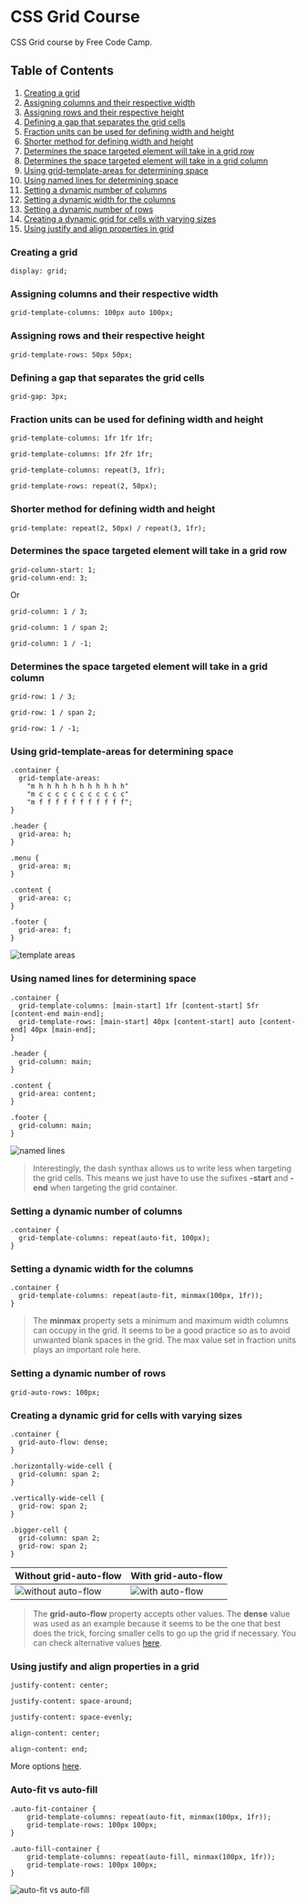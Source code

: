 # CSS Grid Course
CSS Grid course by Free Code Camp.
## Table of Contents
1. [Creating a grid](#creating-a-grid)
2. [Assigning columns and their respective width](#assigning-columns-and-their-respective-width)
3. [Assigning rows and their respective height](#assigning-rows-and-their-respective-height)
4. [Defining a gap that separates the grid cells](#defining-a-gap-that-separates-the-grid-cells)
5. [Fraction units can be used for defining width and height](#fraction-units-can-be-used-for-defining-width-and-height)
6. [Shorter method for defining width and height](#shorter-method-for-defining-width-and-height)
7. [Determines the space targeted element will take in a grid row](#determines-the-space-targeted-element-will-take-in-a-grid-row)
8. [Determines the space targeted element will take in a grid column](#determines-the-space-targeted-element-will-take-in-a-grid-column)
9. [Using grid-template-areas for determining space](#using-grid-template-areas-for-determining-space)
10. [Using named lines for determining space](#using-named-lines-for-determining-space)
11. [Setting a dynamic number of columns](#setting-a-dynamic-number-of-columns)
12. [Setting a dynamic width for the columns](#setting-a-dynamic-width-for-the-columns)
13. [Setting a dynamic number of rows](#setting-a-dynamic-number-of-rows)
14. [Creating a dynamic grid for cells with varying sizes](#creating-a-dynamic-grid-for-cells-with-varying-sizes)
15. [Using justify and align properties in grid](#using-justify-and-align-properties-in-a-grid)
### Creating a grid
```
display: grid;
```
### Assigning columns and their respective width
```
grid-template-columns: 100px auto 100px;
```
### Assigning rows and their respective height
```
grid-template-rows: 50px 50px;
```
### Defining a gap that separates the grid cells
```
grid-gap: 3px;
```
### Fraction units can be used for defining width and height
```
grid-template-columns: 1fr 1fr 1fr;
```
```
grid-template-columns: 1fr 2fr 1fr;
```
```
grid-template-columns: repeat(3, 1fr);
```
```
grid-template-rows: repeat(2, 50px);
```
### Shorter method for defining width and height
```
grid-template: repeat(2, 50px) / repeat(3, 1fr);
```
### Determines the space targeted element will take in a grid row
```
grid-column-start: 1;
grid-column-end: 3;
```
Or
```
grid-column: 1 / 3;
```
```
grid-column: 1 / span 2;
```
```
grid-column: 1 / -1;
```
### Determines the space targeted element will take in a grid column
```
grid-row: 1 / 3;
```
```
grid-row: 1 / span 2;
```
```
grid-row: 1 / -1;
```
### Using grid-template-areas for determining space
```
.container {
  grid-template-areas:
    "m h h h h h h h h h h h"
    "m c c c c c c c c c c c"
    "m f f f f f f f f f f f";
}

.header {
  grid-area: h;
}

.menu {
  grid-area: m;
}

.content {
  grid-area: c;
}

.footer {
  grid-area: f;
}
```
![template areas](/assets/TemplateAreas.JPG)
### Using named lines for determining space
```
.container {
  grid-template-columns: [main-start] 1fr [content-start] 5fr [content-end main-end];
  grid-template-rows: [main-start] 40px [content-start] auto [content-end] 40px [main-end]; 
}

.header {
  grid-column: main;
}

.content {
  grid-area: content;
}

.footer {
  grid-column: main;
}
```
![named lines](/assets/NamedLines.JPG)<br />
>Interestingly, the dash synthax allows us to write less when targeting the grid cells. This means we just have to use the sufixes __-start__ and __-end__ when targeting the grid container.
### Setting a dynamic number of columns
```
.container {
  grid-template-columns: repeat(auto-fit, 100px);
}
```
### Setting a dynamic width for the columns
```
.container {
  grid-template-columns: repeat(auto-fit, minmax(100px, 1fr));
}
```
> The __minmax__ property sets a minimum and maximum width columns can occupy in the grid. It seems to be a good practice so as to avoid unwanted blank spaces in the grid. The max value set in fraction units plays an important role here.
### Setting a dynamic number of rows
```
grid-auto-rows: 100px;
```
### Creating a dynamic grid for cells with varying sizes
```
.container {
  grid-auto-flow: dense;
}

.horizontally-wide-cell {
  grid-column: span 2;
}

.vertically-wide-cell {
  grid-row: span 2;
}

.bigger-cell {
  grid-column: span 2;
  grid-row: span 2;
}
```
<!--
Without grid-auto-flow
<br />
![without auto-flow](assets/WithoutAutoFlow.JPG)
<br />
With grid-auto-flow
<br />
![with auto-flow](assets/WithAutoFlow.JPG)
<br />
-->
Without grid-auto-flow | With grid-auto-flow
--- | ---
![without auto-flow](assets/WithoutAutoFlow.JPG) | ![with auto-flow](assets/WithAutoFlow.JPG)
>The __grid-auto-flow__ property accepts other values. The __dense__ value was used as an example because it seems to be the one that best does the trick, forcing smaller cells to go up the grid if necessary. You can check alternative values [here](https://developer.mozilla.org/en-US/docs/Web/CSS/grid-auto-flow).
### Using justify and align properties in a grid
```
justify-content: center;
```
```
justify-content: space-around;
```
```
justify-content: space-evenly;
```
```
align-content: center;
```
```
align-content: end;
```
More options [here](https://developer.mozilla.org/en-US/docs/Web/CSS/justify-content).
### Auto-fit vs auto-fill
```
.auto-fit-container {
    grid-template-columns: repeat(auto-fit, minmax(100px, 1fr));
    grid-template-rows: 100px 100px;
}

.auto-fill-container {
    grid-template-columns: repeat(auto-fill, minmax(100px, 1fr));
    grid-template-rows: 100px 100px;
}
```
![auto-fit vs auto-fill](/assets/autofitvsautofill.jpg)
